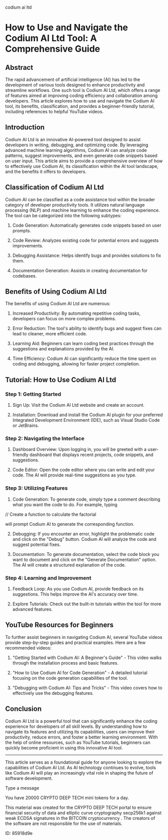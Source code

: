 codium ai ltd
# How to Use and Navigate the Codium AI Ltd Tool: A Comprehensive Guide



## Abstract



The rapid advancement of artificial intelligence (AI) has led to the development of various tools designed to enhance productivity and streamline workflows. One such tool is Codium AI Ltd, which offers a range of features aimed at improving coding efficiency and collaboration among developers. This article explores how to use and navigate the Codium AI tool, its benefits, classification, and provides a beginner-friendly tutorial, including references to helpful YouTube videos.



## Introduction



Codium AI Ltd is an innovative AI-powered tool designed to assist developers in writing, debugging, and optimizing code. By leveraging advanced machine learning algorithms, Codium AI can analyze code patterns, suggest improvements, and even generate code snippets based on user input. This article aims to provide a comprehensive overview of how to effectively use Codium AI, its classification within the AI tool landscape, and the benefits it offers to developers.



## Classification of Codium AI Ltd



Codium AI can be classified as a code assistance tool within the broader category of developer productivity tools. It utilizes natural language processing (NLP) and machine learning to enhance the coding experience. The tool can be categorized into the following subtypes:



1. Code Generation: Automatically generates code snippets based on user prompts.

2. Code Review: Analyzes existing code for potential errors and suggests improvements.

3. Debugging Assistance: Helps identify bugs and provides solutions to fix them.

4. Documentation Generation: Assists in creating documentation for codebases.



## Benefits of Using Codium AI Ltd



The benefits of using Codium AI Ltd are numerous:



1. Increased Productivity: By automating repetitive coding tasks, developers can focus on more complex problems.

2. Error Reduction: The tool's ability to identify bugs and suggest fixes can lead to cleaner, more efficient code.

3. Learning Aid: Beginners can learn coding best practices through the suggestions and explanations provided by the AI.

4. Time Efficiency: Codium AI can significantly reduce the time spent on coding and debugging, allowing for faster project completion.



## Tutorial: How to Use Codium AI Ltd



### Step 1: Getting Started



1. Sign Up: Visit the Codium AI Ltd website and create an account.

2. Installation: Download and install the Codium AI plugin for your preferred Integrated Development Environment (IDE), such as Visual Studio Code or JetBrains.



### Step 2: Navigating the Interface



1. Dashboard Overview: Upon logging in, you will be greeted with a user-friendly dashboard that displays recent projects, code snippets, and suggestions.

2. Code Editor: Open the code editor where you can write and edit your code. The AI will provide real-time suggestions as you type.



### Step 3: Utilizing Features



1. Code Generation: To generate code, simply type a comment describing what you want the code to do. For example, typing

// Create a function to calculate the factorial

will prompt Codium AI to generate the corresponding function.



2. Debugging: If you encounter an error, highlight the problematic code and click on the "Debug" button. Codium AI will analyze the code and suggest potential fixes.



3. Documentation: To generate documentation, select the code block you want to document and click on the "Generate Documentation" option. The AI will create a structured explanation of the code.



### Step 4: Learning and Improvement



1. Feedback Loop: As you use Codium AI, provide feedback on its suggestions. This helps improve the AI's accuracy over time.

2. Explore Tutorials: Check out the built-in tutorials within the tool for more advanced features.



## YouTube Resources for Beginners



To further assist beginners in navigating Codium AI, several YouTube videos provide step-by-step guides and practical examples. Here are a few recommended videos:



1. "Getting Started with Codium AI: A Beginner's Guide" - This video walks through the installation process and basic features.

2. "How to Use Codium AI for Code Generation" - A detailed tutorial focusing on the code generation capabilities of the tool.

3. "Debugging with Codium AI: Tips and Tricks" - This video covers how to effectively use the debugging features.



## Conclusion



Codium AI Ltd is a powerful tool that can significantly enhance the coding experience for developers of all skill levels. By understanding how to navigate its features and utilizing its capabilities, users can improve their productivity, reduce errors, and foster a better learning environment. With the help of online resources, such as YouTube tutorials, beginners can quickly become proficient in using this innovative AI tool.



---



This article serves as a foundational guide for anyone looking to explore the capabilities of Codium AI Ltd. As AI technology continues to evolve, tools like Codium AI will play an increasingly vital role in shaping the future of software development.



Type a message

You have 20000 CRYPTO DEEP TECH mini tokens for a day.


This material was created for the  CRYPTO DEEP TECH portal  to ensure financial security of data and elliptic curve cryptography  secp256k1 against weak ECDSA  signatures   in the  BITCOIN cryptocurrency . The creators of the software are not responsible for the use of materials.

 ID: 85918d9e

